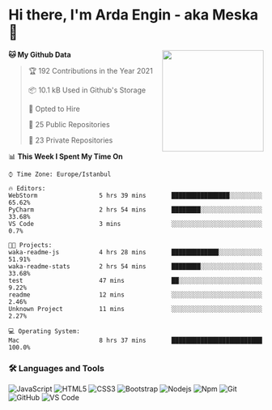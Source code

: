 # Hi there, I'm Arda Engin - aka Meska 👋

<img align='right' src='https://user-images.githubusercontent.com/5713670/87202985-820dcb80-c2b6-11ea-9f56-7ec461c497c3.gif' width='200"'>

<!--START_SECTION:waka-->
**🐱 My Github Data** 

> 🏆 192 Contributions in the Year 2021
 > 
> 📦 10.1 kB Used in Github's Storage 
 > 
> 💼 Opted to Hire
 > 
> 📜 25 Public Repositories 
 > 
> 🔑 23 Private Repositories  
 > 
📊 **This Week I Spent My Time On** 

```text
⌚︎ Time Zone: Europe/Istanbul

🔥 Editors: 
WebStorm                 5 hrs 39 mins       ████████████████░░░░░░░░░   65.62% 
PyCharm                  2 hrs 54 mins       ████████░░░░░░░░░░░░░░░░░   33.68% 
VS Code                  3 mins              ░░░░░░░░░░░░░░░░░░░░░░░░░   0.7%

🐱‍💻 Projects: 
waka-readme-js           4 hrs 28 mins       █████████████░░░░░░░░░░░░   51.91% 
waka-readme-stats        2 hrs 54 mins       ████████░░░░░░░░░░░░░░░░░   33.68% 
test                     47 mins             ██░░░░░░░░░░░░░░░░░░░░░░░   9.22% 
readme                   12 mins             ░░░░░░░░░░░░░░░░░░░░░░░░░   2.46% 
Unknown Project          11 mins             ░░░░░░░░░░░░░░░░░░░░░░░░░   2.27%

💻 Operating System: 
Mac                      8 hrs 37 mins       █████████████████████████   100.0%

```


<!--END_SECTION:waka-->


### 🛠 Languages and Tools
![JavaScript](https://img.shields.io/badge/-JavaScript-%23F7DF1C?style=flat-square&logo=javascript&logoColor=000000&color=%23FFCE5A)
![HTML5](https://img.shields.io/badge/-HTML5-%23E44D27?style=flat-square&logo=html5&logoColor=ffffff)
![CSS3](https://img.shields.io/badge/-CSS3-%231572B6?style=flat-square&logo=css3)
![Bootstrap](https://img.shields.io/badge/-Bootstrap-563D7C?style=flat-square&logo=Bootstrap)
![Nodejs](https://img.shields.io/badge/-Nodejs-339933?style=flat-square&logo=Node.js&logoColor=ffffff)
![Npm](https://img.shields.io/badge/-npm-CB3837?style=flat-square&logo=npm)
![Git](https://img.shields.io/badge/-Git-%23F05032?style=flat-square&logo=git&logoColor=%23ffffff)
![GitHub](https://img.shields.io/badge/-GitHub-181717?style=flat-square&logo=github)
![VS Code](http://img.shields.io/badge/-VS%20Code-007ACC?style=flat-square&logo=visual-studio-code&logoColor=ffffff)
